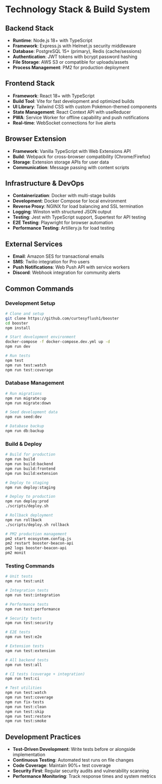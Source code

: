 # Technology Stack & Build System

## Backend Stack
- **Runtime**: Node.js 18+ with TypeScript
- **Framework**: Express.js with Helmet.js security middleware
- **Database**: PostgreSQL 15+ (primary), Redis (cache/sessions)
- **Authentication**: JWT tokens with bcrypt password hashing
- **File Storage**: AWS S3 or compatible for uploads/assets
- **Process Management**: PM2 for production deployment

## Frontend Stack
- **Framework**: React 18+ with TypeScript
- **Build Tool**: Vite for fast development and optimized builds
- **UI Library**: Tailwind CSS with custom Pokémon-themed components
- **State Management**: React Context API with useReducer
- **PWA**: Service Worker for offline capability and push notifications
- **Real-time**: WebSocket connections for live alerts

## Browser Extension
- **Framework**: Vanilla TypeScript with Web Extensions API
- **Build**: Webpack for cross-browser compatibility (Chrome/Firefox)
- **Storage**: Extension storage APIs for user data
- **Communication**: Message passing with content scripts

## Infrastructure & DevOps
- **Containerization**: Docker with multi-stage builds
- **Development**: Docker Compose for local environment
- **Reverse Proxy**: NGINX for load balancing and SSL termination
- **Logging**: Winston with structured JSON output
- **Testing**: Jest with TypeScript support, Supertest for API testing
- **E2E Testing**: Playwright for browser automation
- **Performance Testing**: Artillery.js for load testing

## External Services
- **Email**: Amazon SES for transactional emails
- **SMS**: Twilio integration for Pro users
- **Push Notifications**: Web Push API with service workers
- **Discord**: Webhook integration for community alerts

## Common Commands

### Development Setup
```bash
# Clone and setup
git clone https://github.com/curtesyflush1/booster
cd booster
npm install

# Start development environment
docker-compose -f docker-compose.dev.yml up -d
npm run dev

# Run tests
npm test
npm run test:watch
npm run test:coverage
```

### Database Management
```bash
# Run migrations
npm run migrate:up
npm run migrate:down

# Seed development data
npm run seed:dev

# Database backup
npm run db:backup
```

### Build & Deploy
```bash
# Build for production
npm run build
npm run build:backend
npm run build:frontend
npm run build:extension

# Deploy to staging
npm run deploy:staging

# Deploy to production
npm run deploy:prod
./scripts/deploy.sh

# Rollback deployment
npm run rollback
./scripts/deploy.sh rollback

# PM2 production management
pm2 start ecosystem.config.js
pm2 restart booster-beacon-api
pm2 logs booster-beacon-api
pm2 monit
```

### Testing Commands
```bash
# Unit tests
npm run test:unit

# Integration tests
npm run test:integration

# Performance tests
npm run test:performance

# Security tests
npm run test:security

# E2E tests
npm run test:e2e

# Extension tests
npm run test:extension

# All backend tests
npm run test:all

# CI tests (coverage + integration)
npm run test:ci

# Test utilities
npm run test:watch
npm run test:coverage
npm run fix-tests
npm run test:clean
npm run test:skip
npm run test:restore
npm run test:smoke
```

## Development Practices
- **Test-Driven Development**: Write tests before or alongside implementation
- **Continuous Testing**: Automated test runs on file changes
- **Code Coverage**: Maintain 90%+ test coverage
- **Security First**: Regular security audits and vulnerability scanning
- **Performance Monitoring**: Track response times and system metrics